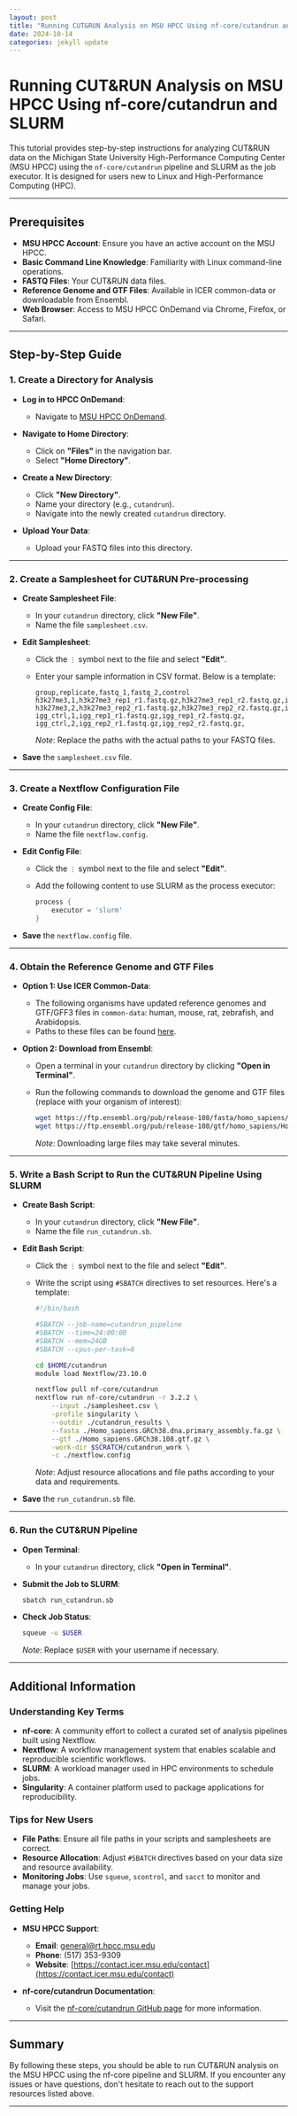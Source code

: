 ```yaml
---
layout: post
title: "Running CUT&RUN Analysis on MSU HPCC Using nf-core/cutandrun and SLURM"
date: 2024-10-14
categories: jekyll update
---
```


# Running CUT&RUN Analysis on MSU HPCC Using nf-core/cutandrun and SLURM

This tutorial provides step-by-step instructions for analyzing CUT&RUN data on the Michigan State University High-Performance Computing Center (MSU HPCC) using the `nf-core/cutandrun` pipeline and SLURM as the job executor. It is designed for users new to Linux and High-Performance Computing (HPC).

---

## Prerequisites

- **MSU HPCC Account**: Ensure you have an active account on the MSU HPCC.
- **Basic Command Line Knowledge**: Familiarity with Linux command-line operations.
- **FASTQ Files**: Your CUT&RUN data files.
- **Reference Genome and GTF Files**: Available in ICER common-data or downloadable from Ensembl.
- **Web Browser**: Access to MSU HPCC OnDemand via Chrome, Firefox, or Safari.

---

## Step-by-Step Guide

### 1. Create a Directory for Analysis

- **Log in to HPCC OnDemand**:
  - Navigate to [MSU HPCC OnDemand](https://ondemand.hpcc.msu.edu/).

- **Navigate to Home Directory**:
  - Click on **"Files"** in the navigation bar.
  - Select **"Home Directory"**.

- **Create a New Directory**:
  - Click **"New Directory"**.
  - Name your directory (e.g., `cutandrun`).
  - Navigate into the newly created `cutandrun` directory.

- **Upload Your Data**:
  - Upload your FASTQ files into this directory.

---

### 2. Create a Samplesheet for CUT&RUN Pre-processing

- **Create Samplesheet File**:
  - In your `cutandrun` directory, click **"New File"**.
  - Name the file `samplesheet.csv`.

- **Edit Samplesheet**:
  - Click the `⋮` symbol next to the file and select **"Edit"**.
  - Enter your sample information in CSV format. Below is a template:

    ```csv
    group,replicate,fastq_1,fastq_2,control
    h3k27me3,1,h3k27me3_rep1_r1.fastq.gz,h3k27me3_rep1_r2.fastq.gz,igg_ctrl
    h3k27me3,2,h3k27me3_rep2_r1.fastq.gz,h3k27me3_rep2_r2.fastq.gz,igg_ctrl
    igg_ctrl,1,igg_rep1_r1.fastq.gz,igg_rep1_r2.fastq.gz,
    igg_ctrl,2,igg_rep2_r1.fastq.gz,igg_rep2_r2.fastq.gz,
    ```

    *Note*: Replace the paths with the actual paths to your FASTQ files.

- **Save** the `samplesheet.csv` file.

---

### 3. Create a Nextflow Configuration File

- **Create Config File**:
  - In your `cutandrun` directory, click **"New File"**.
  - Name the file `nextflow.config`.

- **Edit Config File**:
  - Click the `⋮` symbol next to the file and select **"Edit"**.
  - Add the following content to use SLURM as the process executor:

    ```groovy
    process {
        executor = 'slurm'
    }
    ```

- **Save** the `nextflow.config` file.

---

### 4. Obtain the Reference Genome and GTF Files

- **Option 1: Use ICER Common-Data**:
  - The following organisms have updated reference genomes and GTF/GFF3 files in `common-data`: human, mouse, rat, zebrafish, and Arabidopsis.
  - Paths to these files can be found [here](https://github.com/johnvusich/reference-genomes).

- **Option 2: Download from Ensembl**:
  - Open a terminal in your `cutandrun` directory by clicking **"Open in Terminal"**.
  - Run the following commands to download the genome and GTF files (replace with your organism of interest):

    ```bash
    wget https://ftp.ensembl.org/pub/release-108/fasta/homo_sapiens/dna/Homo_sapiens.GRCh38.dna.primary_assembly.fa.gz
    wget https://ftp.ensembl.org/pub/release-108/gtf/homo_sapiens/Homo_sapiens.GRCh38.108.gtf.gz
    ```

    *Note*: Downloading large files may take several minutes.

---

### 5. Write a Bash Script to Run the CUT&RUN Pipeline Using SLURM

- **Create Bash Script**:
  - In your `cutandrun` directory, click **"New File"**.
  - Name the file `run_cutandrun.sb`.

- **Edit Bash Script**:
  - Click the `⋮` symbol next to the file and select **"Edit"**.
  - Write the script using `#SBATCH` directives to set resources. Here's a template:

    ```bash
    #!/bin/bash

    #SBATCH --job-name=cutandrun_pipeline
    #SBATCH --time=24:00:00
    #SBATCH --mem=24GB
    #SBATCH --cpus-per-task=8

    cd $HOME/cutandrun
    module load Nextflow/23.10.0

    nextflow pull nf-core/cutandrun
    nextflow run nf-core/cutandrun -r 3.2.2 \
        --input ./samplesheet.csv \
        -profile singularity \
        --outdir ./cutandrun_results \
        --fasta ./Homo_sapiens.GRCh38.dna.primary_assembly.fa.gz \
        --gtf ./Homo_sapiens.GRCh38.108.gtf.gz \
        -work-dir $SCRATCH/cutandrun_work \
        -c ./nextflow.config
    ```

    *Note*: Adjust resource allocations and file paths according to your data and requirements.

- **Save** the `run_cutandrun.sb` file.

---

### 6. Run the CUT&RUN Pipeline

- **Open Terminal**:
  - In your `cutandrun` directory, click **"Open in Terminal"**.

- **Submit the Job to SLURM**:

    ```bash
    sbatch run_cutandrun.sb
    ```

- **Check Job Status**:

    ```bash
    squeue -u $USER
    ```

    *Note*: Replace `$USER` with your username if necessary.

---

## Additional Information

### Understanding Key Terms

- **nf-core**: A community effort to collect a curated set of analysis pipelines built using Nextflow.
- **Nextflow**: A workflow management system that enables scalable and reproducible scientific workflows.
- **SLURM**: A workload manager used in HPC environments to schedule jobs.
- **Singularity**: A container platform used to package applications for reproducibility.

### Tips for New Users

- **File Paths**: Ensure all file paths in your scripts and samplesheets are correct.
- **Resource Allocation**: Adjust `#SBATCH` directives based on your data size and resource availability.
- **Monitoring Jobs**: Use `squeue`, `scontrol`, and `sacct` to monitor and manage your jobs.

### Getting Help

- **MSU HPCC Support**:
  - **Email**: [general@rt.hpcc.msu.edu](mailto:general@rt.hpcc.msu.edu)
  - **Phone**: (517) 353-9309
  - **Website**: [https://contact.icer.msu.edu/contact](https://contact.icer.msu.edu/contact)

- **nf-core/cutandrun Documentation**:
  - Visit the [nf-core/cutandrun GitHub page](https://github.com/nf-core/cutandrun) for more information.

---

## Summary

By following these steps, you should be able to run CUT&RUN analysis on the MSU HPCC using the nf-core pipeline and SLURM. If you encounter any issues or have questions, don't hesitate to reach out to the support resources listed above.

---
